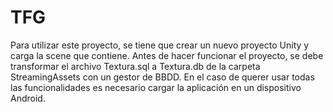 # TFG


Para utilizar este proyecto, se tiene que crear un nuevo proyecto Unity y carga la scene que contiene.
Antes de hacer funcionar el proyecto, se debe transformar el archivo Textura.sql a Textura.db de la carpeta StreamingAssets con un gestor de BBDD.
En el caso de querer usar todas las funcionalidades es necesario cargar la aplicación en un dispositivo Android.
